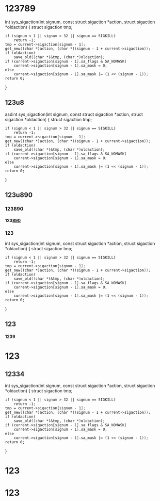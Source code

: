 
# 123789

int sys_sigaction(int signum, const struct sigaction *action,
                  struct sigaction *oldaction) {
    struct sigaction tmp;

    if (signum < 1 || signum > 32 || signum == SIGKILL)
        return -1;
    tmp = current->sigaction[signum - 1];
    get_new((char *)action, (char *)(signum - 1 + current->sigaction));
    if (oldaction)
        save_old((char *)&tmp, (char *)oldaction);
    if (current->sigaction[signum - 1].sa_flags & SA_NOMASK)
        current->sigaction[signum - 1].sa_mask = 0;
    else
        current->sigaction[signum - 1].sa_mask |= (1 << (signum - 1));
    return 0;
}
## 123u8

asdint sys_sigaction(int signum, const struct sigaction *action,
                  struct sigaction *oldaction) {
    struct sigaction tmp;

    if (signum < 1 || signum > 32 || signum == SIGKILL)
        return -1;
    tmp = current->sigaction[signum - 1];
    get_new((char *)action, (char *)(signum - 1 + current->sigaction));
    if (oldaction)
        save_old((char *)&tmp, (char *)oldaction);
    if (current->sigaction[signum - 1].sa_flags & SA_NOMASK)
        current->sigaction[signum - 1].sa_mask = 0;
    else
        current->sigaction[signum - 1].sa_mask |= (1 << (signum - 1));
    return 0;
}

## 123u890

### 123890

#### 123[890](ComplexBlock)

### 123
int sys_sigaction(int signum, const struct sigaction *action,
                  struct sigaction *oldaction) {
    struct sigaction tmp;

    if (signum < 1 || signum > 32 || signum == SIGKILL)
        return -1;
    tmp = current->sigaction[signum - 1];
    get_new((char *)action, (char *)(signum - 1 + current->sigaction));
    if (oldaction)
        save_old((char *)&tmp, (char *)oldaction);
    if (current->sigaction[signum - 1].sa_flags & SA_NOMASK)
        current->sigaction[signum - 1].sa_mask = 0;
    else
        current->sigaction[signum - 1].sa_mask |= (1 << (signum - 1));
    return 0;
}
## 123

#### 1239

# 123

## 12334
int sys_sigaction(int signum, const struct sigaction *action,
                  struct sigaction *oldaction) {
    struct sigaction tmp;

    if (signum < 1 || signum > 32 || signum == SIGKILL)
        return -1;
    tmp = current->sigaction[signum - 1];
    get_new((char *)action, (char *)(signum - 1 + current->sigaction));
    if (oldaction)
        save_old((char *)&tmp, (char *)oldaction);
    if (current->sigaction[signum - 1].sa_flags & SA_NOMASK)
        current->sigaction[signum - 1].sa_mask = 0;
    else
        current->sigaction[signum - 1].sa_mask |= (1 << (signum - 1));
    return 0;
}
# 123

# 123